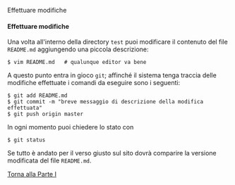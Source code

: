 Effettuare modifiche


#### Effettuare modifiche

Una volta all'interno della directory `test`
puoi modificare il contenuto del file `README.md` aggiungendo una piccola descrizione:

```
$ vim README.md   # qualunque editor va bene
```

A questo punto entra in gioco `git`; affinché il sistema tenga traccia
delle modifiche effettuate i comandi da eseguire sono i seguenti:

```
$ git add README.md
$ git commit -m "breve messaggio di descrizione della modifica effettuata"
$ git push origin master
```

In ogni momento puoi chiedere lo stato con

```
$ git status
```

Se tutto è andato per il verso giusto sul sito dovrà comparire la versione
modificata del file `README.md`.

<a href="/activities/1">Torna alla Parte I</a>
